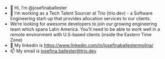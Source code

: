 - 👋 Hi, I’m @josefinaballester
- 👀 I’m working as a Tech Talent Sourcer at Trio (trio.dev) - a Software Engineering start-up that provides allocation services to our clients. 
- We’re looking for awesome developers to join our growing engineering team which spans Latin America. You'll need to be able to work well in a remote environment with U.S-based clients (inside the Eastern Time Zone)
- 💞️ My linkedin is https://www.linkedin.com/in/josefinaballestermolina/
- 📫 My email is josefina.ballester@trio.dev
